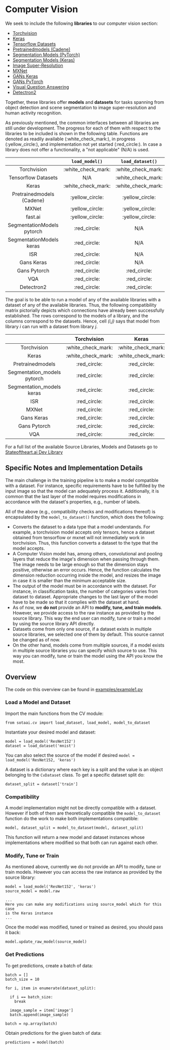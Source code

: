 # Computer Vision

We seek to include the following **libraries** to our computer vision
section:

- [Torchvision](https://github.com/pytorch/vision)
- [Keras](https://github.com/keras-team/keras)
- [Tensorflow Datasets](https://github.com/tensorflow/tensorflow)
- [Pretrainedmodels
  (Cadene)](https://github.com/Cadene/pretrained-models.pytorch)
- [Segmentation Models
  (PyTorch)](https://github.com/qubvel/segmentation_models.pytorch)
- [Segmentation Models
  (Keras)](https://github.com/qubvel/segmentation_models)
- [Image Super-Resolution](https://github.com/idealo/image-super-resolution)
- [MXNet](https://github.com/apache/incubator-mxnet)
- [GANs Keras](https://github.com/eriklindernoren/Keras-GAN)
- [GANs PyTorch](https://github.com/eriklindernoren/PyTorch-GAN)
- [Visual Question Answering](https://github.com/Cadene/vqa.pytorch)
- [Detectron2](https://github.com/facebookresearch/detectron2)

Together, these libraries offer **models** and **datasets** for tasks spanning
from object detection and scene segmentation to image super-resolution and human
activity recognition.

As previously mentioned, the common interfaces between all libraries are still
under development. The progress for each of them with respect to the
libraries to be included is shown in the following table. Functions are denoted
as readily available (:white\_check\_mark:), in progress (:yellow\_circle:), and
implementation not yet started (:red\_circle:). In case a library does not offer
a functionality, a "not applicable" (N/A) is used.

|                            |    `load_model()`    |   `load_dataset()`   | `model_to_dataset()` |
| :------------------------: | :------------------: | :------------------: | :------------------: |
|        Torchvision         | :white\_check\_mark: | :white\_check\_mark: | :white\_check\_mark: |
|    Tensorflow Datasets     |         N/A          | :white\_check\_mark: | :white\_check\_mark: |
|           Keras            | :white\_check\_mark: | :white\_check\_mark: | :white\_check\_mark: |
| Pretrainedmodels (Cadene)  |   :yellow\_circle:   |   :yellow\_circle:   |   :yellow\_circle:   |
|           MXNet            |   :yellow\_circle:   |   :yellow\_circle:   |   :yellow\_circle:   |
|          fast.ai           |   :yellow\_circle:   |   :yellow\_circle:   |   :yellow\_circle:   |
| SegmentationModels pytorch |    :red\_circle:     |         N/A          |    :red\_circle:     |
|  SegmentationModels keras  |    :red\_circle:     |         N/A          |    :red\_circle:     |
|            ISR             |    :red\_circle:     |         N/A          |    :red\_circle:     |
|         Gans Keras         |    :red\_circle:     |         N/A          |    :red\_circle:     |
|        Gans Pytorch        |    :red\_circle:     |    :red\_circle:     |    :red\_circle:     |
|            VQA             |    :red\_circle:     |    :red\_circle:     |    :red\_circle:     |
|         Detectron2         |    :red\_circle:     |    :red\_circle:     |    :red\_circle:     |

The goal is to be able to run a model of any of the available libraries with a
dataset of any of the available libraries. Thus, the following compatibility
matrix pictorially depicts which connections have already been successfully
established. The rows correspond to the models of a library, and the columns
correspond to the datasets. Hence, cell _(i,j)_ says that model from library _i_
can run with a dataset from library _j_.

|                              |     Torchvision      |        Keras         |      Tensorflow      |     MXNet     |      VQA      |
| :--------------------------: | :------------------: | :------------------: | :------------------: | :-----------: | :-----------: |
|         Torchvision          | :white\_check\_mark: | :white\_check\_mark: | :white\_check\_mark: | :red\_circle: | :red\_circle: |
|            Keras             | :white\_check\_mark: | :white\_check\_mark: | :white\_check\_mark: | :red\_circle: | :red\_circle: |
|       Pretrainedmodels       |    :red\_circle:     |    :red\_circle:     |    :red\_circle:     | :red\_circle: | :red\_circle: |
| Segmentation\_models pytorch |    :red\_circle:     |    :red\_circle:     |    :red\_circle:     | :red\_circle: | :red\_circle: |
|  Segmentation\_models keras  |    :red\_circle:     |    :red\_circle:     |    :red\_circle:     | :red\_circle: | :red\_circle: |
|             ISR              |    :red\_circle:     |    :red\_circle:     |    :red\_circle:     | :red\_circle: | :red\_circle: |
|            MXNet             |    :red\_circle:     |    :red\_circle:     |    :red\_circle:     | :red\_circle: | :red\_circle: |
|          Gans Keras          |    :red\_circle:     |    :red\_circle:     |    :red\_circle:     | :red\_circle: | :red\_circle: |
|         Gans Pytorch         |    :red\_circle:     |    :red\_circle:     |    :red\_circle:     | :red\_circle: | :red\_circle: |
|             VQA              |    :red\_circle:     |    :red\_circle:     |    :red\_circle:     | :red\_circle: | :red\_circle: |

For a full list of the available Source Libraries, Models and Datasets go to [Stateoftheart.ai Dev
Library](https://www.stateoftheart.ai/dev-library)

## Specific Notes and Implementation Details

The main challenge in the training pipeline is to make a model compatible with a
dataset. For instance, specific requirements have to be fulfilled by the input
image so that the model can adequately process it. Additionally, it is common
that the last layer of the model requires modifications in accordance with the
dataset's properties, e.g., number of labels.

All of the above (e.g., compatibility checks and modifications thereof) is
encapsulated by the `model_to_dataset()` function, which does the following:

- Converts the dataset to a data type that a model understands. For example, a
  torchvision model accepts only tensors, hence a dataset obtained from
  tensorflow or mxnet will not immediately work in torchvision. Thus, this
  function converts a dataset to the type that the model accepts.
- A Computer Vision model has, among others, convolutional and pooling layers
  that reduce the image's dimension when passing through them. The image needs
  to be large enough so that the dimension stays positive, otherwise an error
  occurs. Hence, the function calculates the dimension reduction occurring
  inside the model, and resizes the image in case it is smaller than the
  minimum acceptable size.
- The output of the model must be in accordance with the dataset. For
  instance, in classification tasks, the number of categories varies from
  dataset to dataset. Appropriate changes to the last layer of the model have
  to be made so that it complies with the dataset at hand.
- As of now, we **do not** provide an API to **modify, tune, and train models**.
  However, we provide access to the raw instance as provided by the source
  library. This way the end user can modify, tune or train a model by using
  the source library API directly.
- Datasets come from only one source, if a dataset exists in multiple source
  libraries, we selected one of them by default. This source cannot be changed
  as of now.
- On the other hand, models come from multiple sources, if a model exists in
  multiple source libraries you can specify which source to use. This way you
  can modify, tune or train the model using the API you know the most.

## Overview

The code on this overview can be found in [examples/example1.py](https://github.com/stateoftheartai/sotaai/blob/master/examples/example1.py)

### Load a Model and Dataset

Import the main functions from the CV module:

```
from sotaai.cv import load_dataset, load_model, model_to_dataset
```

Instantiate your desired model and dataset:

```
model = load_model('ResNet152')
dataset = load_dataset('mnist')
```

You can also select the source of the model if desired `model = load_model('ResNet152, 'keras')`

A dataset is a dictionary where each key is a split and the
value is an object belonging to the `CvDataset` class. To get a specific
dataset split do:

```
dataset_split = dataset['train']
```

### Compatibility

A model implementation might not be directly compatible with a dataset. However
if both of them are theoretically compatible the `model_to_dataset` function
do the work to make both implementations compatible:

```
model, dataset_split = model_to_dataset(model, dataset_split)
```

This function will return a new model and dataset instances whose
implementations where modified so that both can run against each other.

### Modify, Tune or Train

As mentioned above, currently we do not provide an API to modify, tune or
train models. However you can access the raw instance as provided by the source
library:

```
model = load_model('ResNet152', 'keras')
source_model = model.raw

...
Here you can make any modifications using source_model which for this case
is the Keras instance
...

```

Once the model was modified, tuned or trained as desired, you should pass it
back:

```
model.update_raw_model(source_model)
```

### Get Predictions

To get predictions, create a batch of data:

```
batch = []
batch_size = 10

for i, item in enumerate(dataset_split):

  if i == batch_size:
    break

  image_sample = item['image']
  batch.append(image_sample)

batch = np.array(batch)
```

Obtain predictions for the given batch of data:

```
predictions = model(batch)
```
